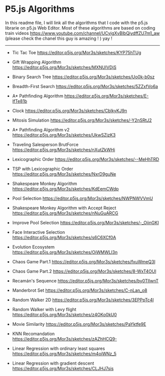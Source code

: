 P5.js Algorithms
======================

In this readme file, I will link all the algorithms that I code with the p5.js librarie on p5.js Web Editor.
Most of these algorithms are based on coding train videos <https://www.youtube.com/channel/UCvjgXvBlbQiydffZU7m1_aw> (please check the chanel this guy is amazing ! ) yay ! 

-------------------------------------------------------------------------

* Tic Tac Toe
<https://editor.p5js.org/Mor3s/sketches/KYP75hTUg>

* Gift Wrapping Algorithm
<https://editor.p5js.org/Mor3s/sketches/MXNUIVDjS>

* Binary Search Tree
<https://editor.p5js.org/Mor3s/sketches/Uo0k-b0sz>

* Breadth-First Search
<https://editor.p5js.org/Mor3s/sketches/5ZZxfVo6a>

* A* Pathfinding Algorithm
<https://editor.p5js.org/Mor3s/sketches/E-lfTe81b>

* Clock
<https://editor.p5js.org/Mor3s/sketches/CblkyKJ9n>

* Mitosis Simulation
<https://editor.p5js.org/Mor3s/sketches/-Y2nSRtJ2>

* A* Pathfinding Algorithm v2
<https://editor.p5js.org/Mor3s/sketches/UkwSZjzK3>

* Traveling Salesperson BrutForce
<https://editor.p5js.org/Mor3s/sketches/nXutZkWHi>

* Lexicographic Order
<https://editor.p5js.org/Mor3s/sketches/--MeHhTRD>

* TSP with Lexicographic Order
<https://editor.p5js.org/Mor3s/sketches/NxrD9guNe>

* Shakespeare Monkey Algorithm
<https://editor.p5js.org/Mor3s/sketches/KdEemCWdp>

* Pool Selection
<https://editor.p5js.org/Mor3s/sketches/NWPNWVVmU>

* Shakespeare Monkey Algorithm with Accept Reject
<https://editor.p5js.org/Mor3s/sketches/nNuGuARCG>

* Improve Pool Selection
<https://editor.p5js.org/Mor3s/sketches/-_OiinGKI>

* Face Interactive Selection
<https://editor.p5js.org/Mor3s/sketches/s6C6XCf0A>

* Evolution Ecosystem
<https://editor.p5js.org/Mor3s/sketches/OiWMWLI3n>

* Chaos Game Part.1
<https://editor.p5js.org/Mor3s/sketches/fxuWmeQ3l>

* Chaos Game Part.2
<https://editor.p5js.org/Mor3s/sketches/8-WxT4OUl>

* Recamán's Sequence
<https://editor.p5js.org/Mor3s/sketches/by0TIlwnT>

* Manderbrot Set
<https://editor.p5js.org/Mor3s/sketches/C-nLan_o8>

* Random Walker 2D
<https://editor.p5js.org/Mor3s/sketches/3EPPpTc4l>

* Random Walker with Levy flight
<https://editor.p5js.org/Mor3s/sketches/z4OKo0kU0>

* Movie Similarity
<https://editor.p5js.org/Mor3s/sketches/PaYktfe9E>

* KNN Recomandation
<https://editor.p5js.org/Mor3s/sketches/zAZhHCQ9->

* Linear Regression with ordinary least squares
<https://editor.p5js.org/Mor3s/sketches/m4oiWNz_5>

* Linear Regression with gradient descent
<https://editor.p5js.org/Mor3s/sketches/CLJHJ7sis>
